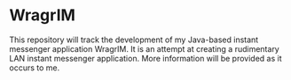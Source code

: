 # WragrIM
This repository will track the development of my Java-based instant messenger application WragrIM.
It is an attempt at creating a rudimentary LAN instant messenger application.
More information will be provided as it occurs to me.
